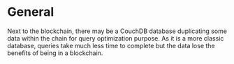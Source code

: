 

# General



Next to the blockchain, there may be a CouchDB database duplicating some data within the chain for query optimization purpose. As it is a more classic database, queries take much less time to complete but the data lose the benefits of being in a blockchain. 


